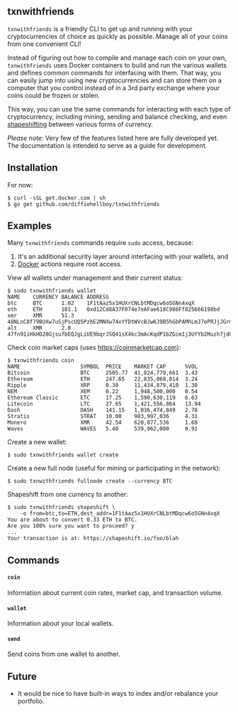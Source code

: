 ## txnwithfriends

`txnwithfriends` is a friendly CLI to get up and running with your
cryptocurrencies of choice as quickly as possible. Manage all of your coins from
one convenient CLI!

Instead of figuring out how to compile and manage each coin on your own,
`txnwithfriends` uses Docker containers to build and run the various wallets and
defines common commands for interfacing with them. That way, you can easily jump
into using new cryptocurrencies and can store them on a computer that you
control instead of in a 3rd party exchange where your coins could be frozen or
stolen.

This way, you can use the same commands for interacting with each type of
cryptocurrency, including mining, sending and balance checking, and even
[shapeshifting](https://shapeshift.io) between various forms of currency.

_Please note_: Very few of the features listed here are fully developed yet. The
documentation is intended to serve as a guide for development.

## Installation

For now:

```
$ curl -sSL get.docker.com | sh
$ go get github.com/diffiehellboy/txnwithfriends
```

## Examples

Many `txnwithfriends` commands require `sudo` access, because:

1. It's an additional security layer around interfacing with your wallets, and
2. [Docker](https://github.com/docker/docker) actions require root access.

View all wallets under management and their current status:

```
$ sudo txnwithfriends wallet
NAME    CURRENCY BALANCE ADDRESS
btc     BTC      1.02    1F1tAaz5x1HUXrCNLbtMDqcw6o5GNn4xqX
eth     ETH      101.1   0xd12Cd8A37F074e7eAFae618C986Ff825666198bd
xmr     XMR      51.3    48NLnC8f79BUXw7uSjPscUQ5PzbE2MNXw74xYfDtWVcBJw6J9B5hGbPAMhLmJ7ePRJjJGrmGWomqX7wkjotfFwBw6ubW9zh
alt     XMR      2.0     47fn91iHkHD28GjsufbEQJgLiUE9bqrJSQ41sX4kc3mAcKqdP1bZGcm1j3UYYb2Muzh7jdCYPi9vJLwrb2PUrDLBFa17mkX 
```

Check coin market caps (uses https://coinmarketcap.com):

```
$ txnwithfriends coin
NAME                   SYMBOL  PRICE    MARKET CAP      %VOL
Bitcoin                BTC     2505.77  41,024,779,661  3.43
Ethereum               ETH     247.65   22,835,068,014  3.24
Ripple                 XRP     0.30     11,434,879,410  1.38
NEM                    XEM     0.22     1,948,500,000   0.54
Ethereum Classic       ETC     17.25    1,590,630,119   6.63
Litecoin               LTC     27.65    1,421,556,864   13.94
Dash                   DASH    141.15   1,036,474,849   2.78
Stratis                STRAT   10.00    983,997,036     4.31
Monero                 XMR     42.54    620,077,536     1.68
Waves                  WAVES   5.40     539,962,000     0.91
```

Create a new wallet:

```
$ sudo txnwithfriends wallet create
```

Create a new full node (useful for mining or participating in the network):

```
$ sudo txnwithfriends fullnode create --currency BTC
```

Shapeshift from one currency to another:

```
$ sudo txnwithfriends shapeshift \
    -o from=btc,to=ETH,dest_addr=1F1tAaz5x1HUXrCNLbtMDqcw6o5GNn4xqX
You are about to convert 0.33 ETH to BTC.
Are you 100% sure you want to proceed? y
...
Your transaction is at: https://shapeshift.io/foo/blah
```

## Commands

#### `coin`

Information about current coin rates, market cap, and transaction volume.

#### `wallet`

Information about your local wallets.

#### `send`

Send coins from one wallet to another.

## Future

- It would be nice to have built-in ways to index and/or rebalance your
  portfolio.
